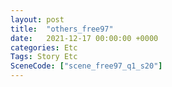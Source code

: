 ```yaml
---
layout: post
title:  "others_free97"
date:   2021-12-17 00:00:00 +0000
categories: Etc
Tags: Story Etc
SceneCode: ["scene_free97_q1_s20"]
---
```

